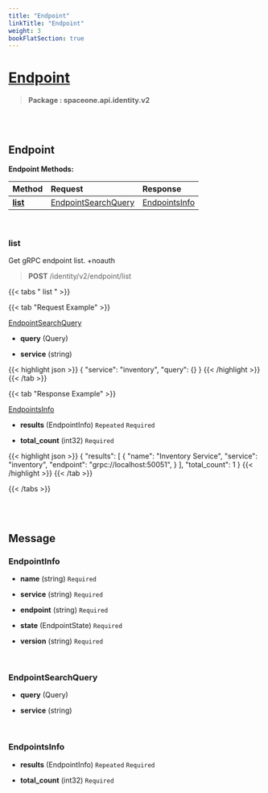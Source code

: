 ```yaml
---
title: "Endpoint"
linkTitle: "Endpoint"
weight: 3
bookFlatSection: true
---
```

# [Endpoint](#Endpoint)



>  **Package : spaceone.api.identity.v2**

<br>
<br>

## Endpoint





**Endpoint Methods:**


| Method | Request | Response |
| :----- | :-------- | :-------- |
| [**list**](./Endpoint#list) | [EndpointSearchQuery](Endpoint#endpointsearchquery) | [EndpointsInfo](Endpoint#endpointsinfo) |



    
<br>

### list

Get gRPC endpoint list.
+noauth



> **POST** /identity/v2/endpoint/list
>





 {{< tabs " list " >}}

 {{< tab "Request Example" >}}



[EndpointSearchQuery](./Endpoint#endpointsearchquery)

* **query** (Query)  


* **service** (string)  





{{< highlight json >}}
{
 "service": "inventory",
 "query": {}
}
{{< /highlight >}}
{{< /tab >}}


 {{< tab "Response Example" >}}

[EndpointsInfo](#ENDPOINTSINFO)
* **results** (EndpointInfo)  `Repeated`   `Required` 

* **total_count** (int32)   `Required` 



{{< highlight json >}}
{
   "results": [
       {
           "name": "Inventory Service",
           "service": "inventory",
           "endpoint": "grpc://localhost:50051",
       }
   ],
   "total_count": 1
}
{{< /highlight >}}
{{< /tab >}}


{{< /tabs >}}


    


<br>
<br>

## Message



### EndpointInfo
* **name** (string)   `Required` 

    
* **service** (string)   `Required` 

    
* **endpoint** (string)   `Required` 

    
* **state** (EndpointState)   `Required` 

    
* **version** (string)   `Required` 

    <br>

### EndpointSearchQuery
* **query** (Query)  

    
* **service** (string)  

    <br>

### EndpointsInfo
* **results** (EndpointInfo)  `Repeated`    `Required` 

    
* **total_count** (int32)   `Required` 

    <br>
